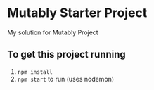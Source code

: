 # Mutably Starter Project
My solution for Mutably Project

## To get this project running
1. `npm install`
1. `npm start` to run (uses nodemon)

